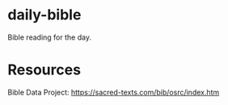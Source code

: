 # daily-bible
Bible reading for the day.

# Resources
Bible Data Project: https://sacred-texts.com/bib/osrc/index.htm
